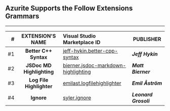 ## __Azurite Supports the Follow Extensions Grammars__
------------------------------------------------------

| # | EXTENSION'S NAME           | Visual Studio Marketplace ID              | PUBLISHER          |
|--:|:--------------------------:|:------------------------------------------|--------------------|
| #1| **Better C++ Syntax**      | [jeff-hykin.better-cpp-syntax](https://marketplace.visualstudio.com/items?itemName=jeff-hykin.better-cpp-syntax) | ***Jeff Hykin***   |
| #2| **JSDoc MD Highlighting**  | [bierner.jsdoc-markdown-highlighting](https://marketplace.visualstudio.com/items?itemName=bierner.jsdoc-markdown-highlighting) | ***Matt Bierner*** |
| #3| **Log File Highlighter**   | [emilast.logfilehighlighter](https://marketplace.visualstudio.com/items?itemName=emilast.LogFileHighlighter) | ***Emil Åström***  |
| #4| **Ignore**                 | [syler.ignore](https://marketplace.visualstudio.com/items?itemName=Syler.ignore) | ***Leonard Grosoli*** |

<br>
<br>
